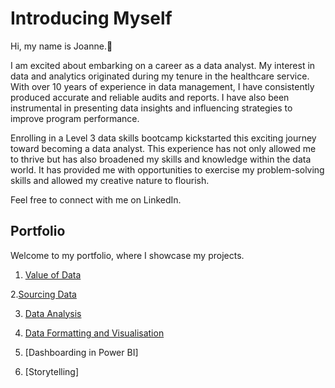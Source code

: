 # Introducing Myself

Hi, my name is Joanne.👋

I am excited about embarking on a career as a data analyst. My interest in data and analytics originated during my tenure in the healthcare service. With over 10 years of experience in data management, I have consistently produced accurate and reliable audits and reports. I have also been instrumental in presenting data insights and influencing strategies to improve program performance.

Enrolling in a Level 3 data skills bootcamp kickstarted this exciting journey toward becoming a data analyst. This experience has not only allowed me to thrive but has also broadened my skills and knowledge within the data world. It has provided me with opportunities to exercise my problem-solving skills and allowed my creative nature to flourish.

Feel free to connect with me on LinkedIn.

## Portfolio

Welcome to my portfolio, where I showcase my projects.

1. [Value of Data](https://github.com/joanneabioye/Value-of-Data)

2.[Sourcing Data](https://github.com/joanneabioye/Sourcing-Data)

3. [Data Analysis](https://github.com/joanneabioye/Data-Analysis/blob/main/README.md)

4. [Data Formatting and Visualisation](https://github.com/joanneabioye/Data-Formatting-and-Visualisation)

5. [Dashboarding in Power BI]

6. [Storytelling]


<!---
joanneabioye/joanneabioye is a ✨ special ✨ repository because its `README.md` (this file) appears on your GitHub [profile](
You can click the Preview link to take a look at your changes.
--->
